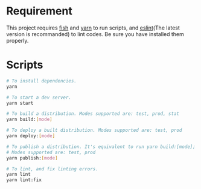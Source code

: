 # Requirement

This project requires [fish](http://www.fishshell.com/) and [yarn](https://yarnpkg.com/) to run scripts, and [eslint](https://eslint.org/)(The latest version is recommanded) to lint codes. Be sure you have installed them properly.

# Scripts

```bash
# To install dependencies.
yarn

# To start a dev server.
yarn start

# To build a distribution. Modes supported are: test, prod, stat
yarn build:[mode]

# To deploy a built distribution. Modes supported are: test, prod
yarn deploy:[mode]

# To publish a distribution. It's equivalent to run yarn build:[mode]; yarn deploy:[mode].
# Modes supported are: test, prod
yarn publish:[mode]

# To lint, and fix linting errors.
yarn lint
yarn lint:fix
```
